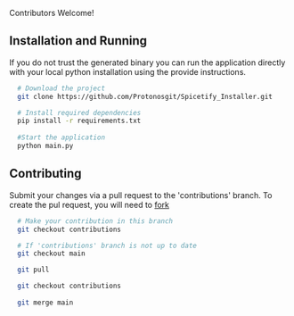 Contributors Welcome!

## Installation and Running
If you do not trust the generated binary you can run the application directly with your local python installation using the provide instructions.

```bash
  # Download the project
  git clone https://github.com/Protonosgit/Spicetify_Installer.git

  # Install required dependencies
  pip install -r requirements.txt
  
  #Start the application
  python main.py
```

## Contributing
Submit your changes via a pull request to the 'contributions' branch. To create the pul request, you will need to [fork](https://docs.github.com/en/pull-requests/collaborating-with-pull-requests/proposing-changes-to-your-work-with-pull-requests/creating-a-pull-request-from-a-fork)

```bash
  # Make your contribution in this branch
  git checkout contributions

  # If 'contributions' branch is not up to date
  git checkout main

  git pull 

  git checkout contributions
  
  git merge main
```

